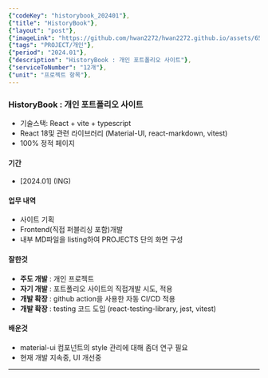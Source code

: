```yaml
---
{"codeKey": "historybook_202401"},
{"title": "HistoryBook"},
{"layout": "post"},
{"imageLink": "https://github.com/hwan2272/hwan2272.github.io/assets/65170244/1484641e-2ff8-45d1-9ddd-1bdf48ef4616"},
{"tags": "PROJECT/개인"},
{"period": "2024.01"},
{"description": "HistoryBook : 개인 포트폴리오 사이트"},
{"serviceToNumber": "12개"},
{"unit": "프로젝트 항목"},
---
```


### HistoryBook : 개인 포트폴리오 사이트

- 기술스택: React + vite + typescript
- React 18및 관련 라이브러리 (Material-UI, react-markdown, vitest)
- 100% 정적 페이지

#### 기간

- [2024.01] (ING)

#### 업무 내역

- 사이트 기획
- Frontend(직접 퍼블리싱 포함)개발
- 내부 MD파일을 listing하여 PROJECTS 단의 화면 구성

#### 잘한것

- **주도 개발** : 개인 프로젝트
- **자기 개발** : 포트폴리오 사이트의 직접개발 시도, 적용
- **개발 확장** : github action을 사용한 자동 CI/CD 적용
- **개발 확장** : testing 코드 도입 (react-testing-library, jest, vitest)

#### 배운것

- material-ui 컴포넌트의 style 관리에 대해 좀더 연구 필요
- 현재 개발 지속중, UI 개선중

---

